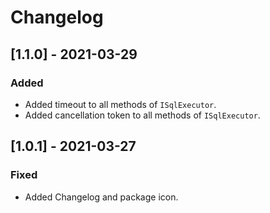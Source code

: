 # Changelog

## [1.1.0] - 2021-03-29

### Added

- Added timeout to all methods of `ISqlExecutor`.
- Added cancellation token to all methods of `ISqlExecutor`.

## [1.0.1] - 2021-03-27

### Fixed

- Added Changelog and package icon.